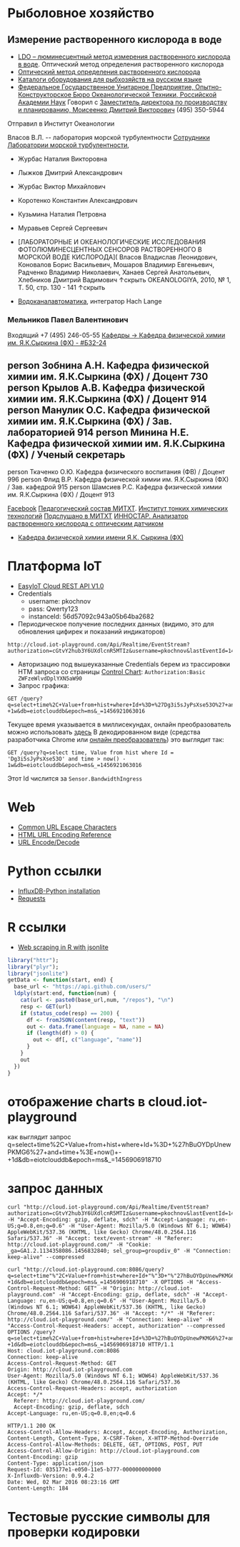 # Рыболовное хозяйство
## Измерение растворенного кислорода в воде
- [LDO – люминесцентный метод измерения растворенного кислорода в воде](http://www.ecoinstrument.com.ua/ldo-lyuminescentnyj-metod-izmereniya-rastvorennogo-kisloroda-v-vode/). Оптический метод определения растворенного кислорода
- [Оптический метод определения растворенного кислорода](http://www.aquafeed.ru/node/245)
- [Каталоги оборудования для рыбхозяйств на русском языке](http://www.fishtechnics.ru/download/)	
- [Федеральное Государственное Унитарное Предприятие, Опытно-Конструкторское Бюро Океанологической Техники, Российской Академии Наук](http://www.edboe.ru/products/kislorod_dat.htm)
Говорил с [Заместитель директора по производству и планированию, Моисеенко Дмитрий Викторович](http://www.edboe.ru/contact.htm)
(495) 350-5944 

Отправил в Институт Океанологии

Власов В.Л. -- лаборатория морской турбулентности
[Сотрудники Лаборатории морской турбулентности](http://www.ocean.ru/content/category/12/85/144/), [](http://www.ocean.ru/content/view/116/50/)
- Журбас Наталия Викторовна
- Лыжков Дмитрий Александрович
- Журбас Виктор Михайлович
- Коротенко Константин Александрович
- Кузьмина Наталия Петровна
- Муравьев Сергей Сергеевич 

- [ЛАБОРАТОРНЫЕ И ОКЕАНОЛОГИЧЕСКИЕ ИССЛЕДОВАНИЯ ФОТОЛЮМИНЕСЦЕНТНЫХ СЕНСОРОВ РАСТВОРЕННОГО В МОРСКОЙ ВОДЕ КИСЛОРОДА](
Власов Владислав Леонидович, Коновалов Борис Васильевич, Мошаров Владимир Евгеньевич, Радченко Владимир Николаевич, Ханаев Сергей Анатольевич, Хлебников Дмитрий Вадимович ↑скрыть
OKEANOLOGIYA, 2010, № 1, Т. 50, стр. 130 - 141 ↑скрыть 


- [Водоканалавтоматика](http://www.vodokanalavtomatika.ru/index.php/hachlange), интегратор Hach Lange

### Мельников Павел Валентинович
Входящий +7 (495) 246-05-55
[Кафедры -> Кафедра физической химии им. Я.К.Сыркина (ФХ) - #Б32-24](http://phone.mitht.net/units/kafedra-fizicheskoj-khimii-im-yaksyrkina-fkh/)

person
Зобнина А.Н.
Кафедра физической химии им. Я.К.Сыркина (ФХ) / Доцент
730
person
Крылов А.В.
Кафедра физической химии им. Я.К.Сыркина (ФХ) / Доцент
914
person
Манулик О.С.
Кафедра физической химии им. Я.К.Сыркина (ФХ) / Зав. лабораторией
914
person
Минина Н.Е.
Кафедра физической химии им. Я.К.Сыркина (ФХ) / Ученый секретарь
---
person
Ткаченко О.Ю.
Кафедра физического воспитания (ФВ) / Доцент
996
person
Флид В.Р.
Кафедра физической химии им. Я.К.Сыркина (ФХ) / Зав. кафедрой
915
person
Шамсиев Р.С.
Кафедра физической химии им. Я.К.Сыркина (ФХ) / Доцент
913



[Facebook](http://facebook.com/melnikovsoft)
[Педагогический состав МИТХТ](https://www.mirea.ru/about/teaching-staff/). [Институт тонких химических технологий](https://www.mirea.ru/upload/medialibrary/3a5/itkht.xlsx)
[Подслушано в МИТХТ](https://vk.com/wall-59065233_85261)
[ИННОСТАР. Анализатор растворенного кислорода с оптическим датчиком](http://www.innostar.ru/catalog.aspx?CatalogId=223&d_no=9461)
- [Кафедра физической химии имени Я.К. Сыркина (ФХ)](https://chemtech.mirea.ru/department/department-of-fundamental-and-engineering-chemistry/fh/)


# Платформа IoT
- [EasyIoT Cloud REST API V1.0](http://iot-playground.com/blog/2-uncategorised/78-easyiot-cloud-rest-api-v1-0)
- Credentials
	* username: pkochnov
	* pass: Qwerty123
	* instanceId: 56d57092c943a05b64ba2682
- Периодическое получение последних данных (видимо, это для обновления цифирек и показаний индикаторов)
```
http://cloud.iot-playground.com/Api/Realtime/EventStream?authorization=cGtvY2hub3Y6UXdlcnR5MTIz&username=pkochnov&lastEventId=145680135300000
```

- Авторизацию под вышеуказанные Credentials берем из трассировки HTM запроса со страницы [Control Chart](http://cloud.iot-playground.com/#page_control_chart): `Authorization:Basic ZWFzeWlvdDplYXN5aW90`
- Запрос графика:
```
GET /query?q=select+time%2C+Value+from+hist+where+Id+%3D+%27Dg3i5sJyPsXse53O%27+and+time+%3E+now()+-+1w&db=eiotclouddb&epoch=ms&_=1456921063016
```
Текущее время указывается в миллисекундах, онлайн преобразователь можно использовать [здесь](http://currentmillis.com/)
В декодированном виде (средства разработчика Chrome или [онлайн преобразователь](http://www.url-encode-decode.com/)) это выглядит так:
```
GET /query?q=select time, Value from hist where Id = 'Dg3i5sJyPsXse53O' and time > now() - 1w&db=eiotclouddb&epoch=ms&_=1456921063016
```
Этот Id числится за `Sensor.BandwidthIngress`

# Web
- [Common URL Escape Characters](http://www.werockyourweb.com/url-escape-characters/)
- [HTML URL Encoding Reference](http://www.w3schools.com/tags/ref_urlencode.asp)
- [URL Encode/Decode](http://www.url-encode-decode.com/)

# Python ссылки
- [InfluxDB-Python installation](http://influxdb-python.readthedocs.org/en/latest/include-readme.html#id2)
- [Requests](http://docs.python-requests.org/en/latest/user/quickstart/)
    
# R ссылки
- [Web scraping in R with jsonlite](http://stackoverflow.com/questions/31081016/web-scraping-in-r-with-jsonlite)
```R
library("httr"); 
library("plyr"); 
library("jsonlite")
getData <- function(start, end) {
  base_url <- "https://api.github.com/users/"
  ldply(start:end, function(num) {
    cat(url <- paste0(base_url,num, "/repos"), "\n")
    resp <- GET(url)
    if (status_code(resp) == 200) {
      df <- fromJSON(content(resp, "text"))
      out <- data.frame(language = NA, name = NA)
      if (length(df) > 0) {
        out <- df[, c("language", "name")]
      }
    }
    out
  })
}
```


# отображение charts в cloud.iot-playground

как выглядит запрос
q=select+time%2C+Value+from+hist+where+Id+%3D+%27hBuOYDpUnewPKMG6%27+and+time+%3E+now()+-+1d&db=eiotclouddb&epoch=ms&_=1456906918710

# запрос данных
```
curl "http://cloud.iot-playground.com/Api/Realtime/EventStream?authorization=cGtvY2hub3Y6UXdlcnR5MTIz&username=pkochnov&lastEventId=145690754796540&r=2130055155139416" -H "Accept-Encoding: gzip, deflate, sdch" -H "Accept-Language: ru,en-US;q=0.8,en;q=0.6" -H "User-Agent: Mozilla/5.0 (Windows NT 6.1; WOW64) AppleWebKit/537.36 (KHTML, like Gecko) Chrome/48.0.2564.116 Safari/537.36" -H "Accept: text/event-stream" -H "Referer: http://cloud.iot-playground.com/" -H "Cookie: _ga=GA1.2.1134358086.1456832840; sel_group=groupdiv_0" -H "Connection: keep-alive" --compressed

curl "http://cloud.iot-playground.com:8086/query?q=select+time"%"2C+Value+from+hist+where+Id+"%"3D+"%"27hBuOYDpUnewPKMG6"%"27+and+time+"%"3E+now()+-+1d&db=eiotclouddb&epoch=ms&_=1456906918710" -X OPTIONS -H "Access-Control-Request-Method: GET" -H "Origin: http://cloud.iot-playground.com" -H "Accept-Encoding: gzip, deflate, sdch" -H "Accept-Language: ru,en-US;q=0.8,en;q=0.6" -H "User-Agent: Mozilla/5.0 (Windows NT 6.1; WOW64) AppleWebKit/537.36 (KHTML, like Gecko) Chrome/48.0.2564.116 Safari/537.36" -H "Accept: */*" -H "Referer: http://cloud.iot-playground.com/" -H "Connection: keep-alive" -H "Access-Control-Request-Headers: accept, authorization" --compressed
OPTIONS /query?q=select+time%2C+Value+from+hist+where+Id+%3D+%27hBuOYDpUnewPKMG6%27+and+time+%3E+now()+-+1d&db=eiotclouddb&epoch=ms&_=1456906918710 HTTP/1.1
Host: cloud.iot-playground.com:8086
Connection: keep-alive
Access-Control-Request-Method: GET
Origin: http://cloud.iot-playground.com
User-Agent: Mozilla/5.0 (Windows NT 6.1; WOW64) AppleWebKit/537.36 (KHTML, like Gecko) Chrome/48.0.2564.116 Safari/537.36
Access-Control-Request-Headers: accept, authorization
Accept: */*
  Referer: http://cloud.iot-playground.com/
  Accept-Encoding: gzip, deflate, sdch
Accept-Language: ru,en-US;q=0.8,en;q=0.6

HTTP/1.1 200 OK
Access-Control-Allow-Headers: Accept, Accept-Encoding, Authorization, Content-Length, Content-Type, X-CSRF-Token, X-HTTP-Method-Override
Access-Control-Allow-Methods: DELETE, GET, OPTIONS, POST, PUT
Access-Control-Allow-Origin: http://cloud.iot-playground.com
Content-Encoding: gzip
Content-Type: application/json
Request-Id: 035177e1-e050-11e5-b777-000000000000
X-Influxdb-Version: 0.9.4.2
Date: Wed, 02 Mar 2016 08:23:16 GMT
Content-Length: 184
```
    
# Тестовые русские символы для проверки кодировки
